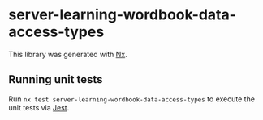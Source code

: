 # server-learning-wordbook-data-access-types

This library was generated with [Nx](https://nx.dev).

## Running unit tests

Run `nx test server-learning-wordbook-data-access-types` to execute the unit tests via [Jest](https://jestjs.io).
